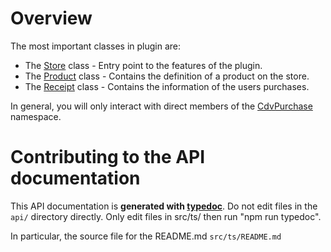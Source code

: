 # Overview

The most important classes in plugin are:

 - The [Store](classes/CdvPurchase.Store.md) class - Entry point to the features of the plugin.
 - The [Product](classes/CdvPurchase.Product.md) class - Contains the definition of a product on the store.
 - The [Receipt](classes/CdvPurchase.Receipt.md) class - Contains the information of the users purchases.

In general, you will only interact with direct members of the [CdvPurchase](modules/CdvPurchase.md) namespace.

# Contributing to the API documentation

This API documentation is **generated with [typedoc](https://typedoc.org)**. Do not edit files in the `api/` directory directly. Only edit files in src/ts/ then run "npm run typedoc".

In particular, the source file for the README.md `src/ts/README.md`
